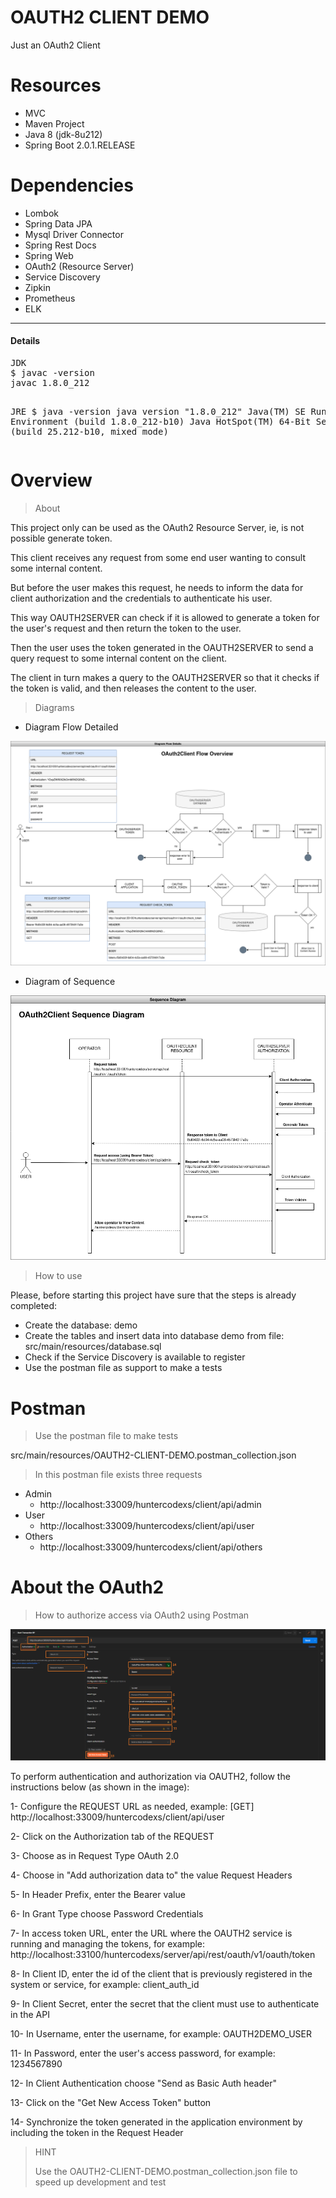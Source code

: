 # OAUTH2 CLIENT DEMO
Just an OAuth2 Client


# Resources

* MVC
* Maven Project
* Java 8 (jdk-8u212)
* Spring Boot 2.0.1.RELEASE


# Dependencies

* Lombok
* Spring Data JPA
* Mysql Driver Connector
* Spring Rest Docs
* Spring Web
* OAuth2 (Resource Server)
* Service Discovery
* Zipkin
* Prometheus
* ELK

----

<h4>Details</h4>
<pre>
JDK
$ javac -version
javac 1.8.0_212

JRE
$ java -version
java version "1.8.0_212"
Java(TM) SE Runtime Environment (build 1.8.0_212-b10)
Java HotSpot(TM) 64-Bit Server VM (build 25.212-b10, mixed mode)
</pre>


# Overview

> About

This project only can be used as the OAuth2 Resource Server, ie, is not possible generate token.

This client receives any request from some end user wanting to consult some internal content.

But before the user makes this request, he needs to inform the data for client authorization and the credentials to authenticate his user.

This way OAUTH2SERVER can check if it is allowed to generate a token for the user's request and then return the token to the user.

Then the user uses the token generated in the OAUTH2SERVER to send a query request to some internal content on the client.

The client in turn makes a query to the OAUTH2SERVER so that it checks if the token is valid, and then releases the content to the user.

> Diagrams

- Diagram Flow Detailed

![img.png](./src/main/resources/oauth2-client-details-driagram.png)

- Diagram of Sequence

![img.png](./src/main/resources/oauth2-client-sequence-diagram.png)

> How to use

Please, before starting this project have sure that the steps is already completed:

- Create the database: demo
- Create the tables and insert data into database demo from file: src/main/resources/database.sql
- Check if the Service Discovery is available to register
- Use the postman file as support to make a tests


# Postman

> Use the postman file to make tests

src/main/resources/OAUTH2-CLIENT-DEMO.postman_collection.json

> In this postman file exists three requests

- Admin
  - http://localhost:33009/huntercodexs/client/api/admin
- User
  - http://localhost:33009/huntercodexs/client/api/user
- Others
  - http://localhost:33009/huntercodexs/client/api/others

# About the OAuth2

> How to authorize access via OAuth2 using Postman

![img.png](./src/main/resources/oauth2-step-by-step.png)

To perform authentication and authorization via OAUTH2, follow the instructions below (as shown in the image):

1- Configure the REQUEST URL as needed, example: [GET] http://localhost:33009/huntercodexs/client/api/user

2- Click on the Authorization tab of the REQUEST

3- Choose as in Request Type OAuth 2.0

4- Choose in "Add authorization data to" the value Request Headers

5- In Header Prefix, enter the Bearer value

6- In Grant Type choose Password Credentials

7- In access token URL, enter the URL where the OAUTH2 service is running and managing the tokens, for example: http://localhost:33100/huntercodexs/server/api/rest/oauth/v1/oauth/token

8- In Client ID, enter the id of the client that is previously registered in the system or service, for example: client_auth_id

9- In Client Secret, enter the secret that the client must use to authenticate in the API

10- In Username, enter the username, for example: OAUTH2DEMO_USER

11- In Password, enter the user's access password, for example: 1234567890

12- In Client Authentication choose "Send as Basic Auth header"

13- Click on the "Get New Access Token" button

14- Synchronize the token generated in the application environment by including the token in the Request Header


> HINT
> 
> Use the OAUTH2-CLIENT-DEMO.postman_collection.json file to speed up development and test
